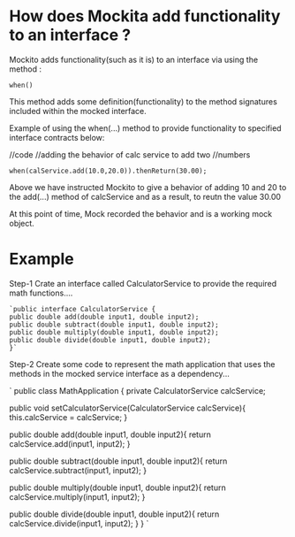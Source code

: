 

How does Mockita add functionality to an interface ?
======================================
Mockito adds functionality(such as it is) to 
an interface via using the method :

    when()


This method adds some definition(functionality) to the method signatures included within the mocked interface.


Example of using the when(...) method to 
provide functionality to specified interface
contracts below:

//code
//adding the behavior of calc service to add two
//numbers

`when(calService.add(10.0,20.0)).thenReturn(30.00);`


Above we have instructed Mockito to give a behavior
of adding 10 and 20 to the add(...) method of 
calcService and as a result, to reutn the value 
30.00

At this point of time, Mock recorded the behavior and is a working mock object.




Example 
===============================================
Step-1 Crate an interface called 
CalculatorService to provide the required math
functions....

    `public interface CalculatorService {
    public double add(double input1, double input2);
    public double subtract(double input1, double input2);
    public double multiply(double input1, double input2);
    public double divide(double input1, double input2);
    }`


Step-2 Create some code to represent the math application that uses the methods in the mocked 
service interface as a dependency...



`
        public class MathApplication {
   private CalculatorService calcService;

   public void setCalculatorService(CalculatorService calcService){
      this.calcService = calcService;
   }
   
   public double add(double input1, double input2){
      return calcService.add(input1, input2);
   }
   
   public double subtract(double input1, double input2){
      return calcService.subtract(input1, input2);
   }
   
   public double multiply(double input1, double input2){
      return calcService.multiply(input1, input2);
   }
   
   public double divide(double input1, double input2){
      return calcService.divide(input1, input2);
   }
}
`







